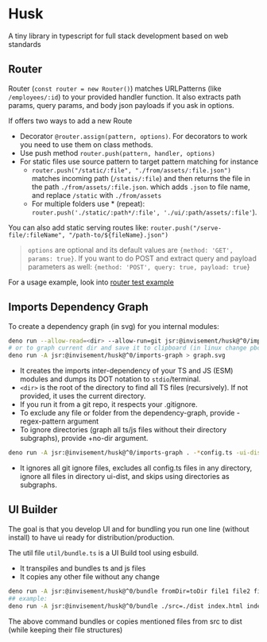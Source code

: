 # Husk

A tiny library in typescript for full stack development based on web standards

## Router

Router (`const router = new Router()`) matches URLPatterns (like
`/employees/:id`) to your provided handler function. It also extracts path
params, query params, and body json payloads if you ask in options.

If offers two ways to add a new Route

- Decorator `@router.assign(pattern, options)`. For decorators to work you need
  to use them on class methods.
- Use push method `router.push(pattern, handler, options)`
- For static files use source pattern to target pattern matching for instance
  - `router.push("/static/:file", "./from/assets/:file.json")` matches incoming
    path (`/statis/:file`) and then returns the file in the path
    `./from/assets/:file.json`. which adds `.json` to file name, and replace
    `/static` with `./from/assets`
  - For multiple folders use * (repeat):
    `router.push('./static/:path*/:file', './ui/:path/assets/:file'`).

You can also add static serving routes like:
`router.push("/serve-file/:fileName", "/path-to/${fileName}.json")`

> `options` are optional and its default values are
> `{method: 'GET', params: true}`. If you want to do POST and extract query and
> payload parameters as well: `{method: 'POST', query: true, payload: true`}

For a usage example, look into
[router test example](./how-to-use/router-example.ts)

## Imports Dependency Graph

To create a dependency graph (in svg) for you internal modules:

```sh
deno run --allow-read=<dir> --allow-run=git jsr:@invisement/husk@^0/imports-graph <dir> 
# or to graph current dir and save it to clipboard (in linux change pbcopy to xclip)
deno run -A jsr:@invisement/husk@^0/imports-graph > graph.svg
```

- It creates the imports inter-dependency of your TS and JS (ESM) modules and
  dumps its DOT notation to `stdio`/terminal.
- `<dir>` is the root of the directory to find all TS files (recursively). If
  not provided, it uses the current directory.
- If you run it from a git repo, it respects your .gitignore.
- To exclude any file or folder from the dependency-graph, provide
  -regex-pattern argument
- To ignore directories (graph all ts/js files without their directory
  subgraphs), provide +no-dir argument.

```sh
deno run -A jsr:@invisement/husk@^0/imports-graph . -*config.ts -ui-dist/* +no-dir > graph.svg
```

- It ignores all git ignore files, excludes all config.ts files in any
  directory, ignore all files in directory ui-dist, and skips using directories
  as subgraphs.

## UI Builder

The goal is that you develop UI and for bundling you run one line (without
install) to have ui ready for distribution/production.

The util file `util/bundle.ts` is a UI Build tool using esbuild.

- It transpiles and bundles ts and js files
- It copies any other file without any change

```sh
deno run -A jsr:@invisement/husk@^0/bundle fromDir=toDir file1 file2 file3
## example:
deno run -A jsr:@invisement/husk@^0/bundle ./src=./dist index.html index.js index.css service/my-file.ts
```

The above command bundles or copies mentioned files from src to dist (while
keeping their file structures)
